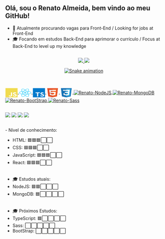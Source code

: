 ## Olá, sou o Renato Almeida, bem vindo ao meu GitHub!

- 🔭 Atualmente procurando vagas para Front-End / Looking for jobs at Front-End
- 🎓 Focando em estudos Back-End para aprimorar o currículo / Focus at Back-End to level up my knowledge
##

<div align="center">
  <a href="https://github.com/renatoalmdev">
  <img height="180em" src="https://github-readme-stats.vercel.app/api?username=renatoalmdev&show_icons=true&theme=tokyonight&include_all_commits=true&count_private=true"/>
  <img height="180em" src="https://github-readme-stats.vercel.app/api/top-langs/?username=renatoalmdev&layout=compact&langs_count=7&theme=tokyonight"/>

  ![Snake animation](https://github.com/RenatoAlmDev/RenatoAlmDev/blob/output/github-contribution-grid-snake.svg)
    
 </div>
  
 ##

<div style="display: inline_block"><br>
  <img align="center" alt="Renato-Js" height="30" width="40" src="https://raw.githubusercontent.com/devicons/devicon/master/icons/javascript/javascript-plain.svg">
  <img align="center" alt="Renato-React" height="30" width="40" src="https://raw.githubusercontent.com/devicons/devicon/master/icons/react/react-original.svg">
  <img align="center" alt="Renato-Ts" height="30" width="40" src="https://raw.githubusercontent.com/devicons/devicon/master/icons/typescript/typescript-plain.svg">
  <img align="center" alt="Renato-HTML" height="30" width="40" src="https://raw.githubusercontent.com/devicons/devicon/master/icons/html5/html5-original.svg">
  <img align="center" alt="Renato-CSS" height="30" width="40" src="https://raw.githubusercontent.com/devicons/devicon/master/icons/css3/css3-original.svg">
  <img align="center" alt="Renato-NodeJS" height="30" width="40" src="https://cdn.jsdelivr.net/gh/devicons/devicon/icons/nodejs/nodejs-original.svg" />
  <img align="center" alt="Renato-MongoDB" height="30" width="40" src="https://cdn.jsdelivr.net/gh/devicons/devicon/icons/mongodb/mongodb-original-wordmark.svg" />       <img align="center" alt="Renato-BootStrap" height="30" width="40" src="https://cdn.jsdelivr.net/gh/devicons/devicon/icons/bootstrap/bootstrap-original.svg" />
  <img align="center" alt="Renato-Sass" height="30" width="40" src="https://cdn.jsdelivr.net/gh/devicons/devicon/icons/sass/sass-original.svg">
</div>

##

<div>
  <a href="https://www.linkedin.com/in/renato-almeida-/" target="_blank"><img src="https://img.shields.io/badge/-LinkedIn-%230077B5?style=for-the-badge&logo=linkedin&logoColor=white" target="_blank"></a>
  <a href = "mailto:almeida.renato1988@gmail.com"><img src="https://img.shields.io/badge/-Gmail-%23333?style=for-the-badge&logo=gmail&logoColor=white" target="_blank"></a>
  <a href="https://instagram.com/renatomocano" target="_blank"><img src="https://img.shields.io/badge/-Instagram-%23E4405F?style=for-the-badge&logo=instagram&logoColor=white" target="_blank"></a>
 	<a href="https://www.twitch.tv/mocanoplays" target="_blank"><img src="https://img.shields.io/badge/Twitch-9146FF?style=for-the-badge&logo=twitch&logoColor=white" target="_blank"></a>
    
</div>

##

<div style="text-decoration:none">
- Nível de conhecimento:

- HTML:       🟦🟦🟦⬜⬜
- CSS:        🟦🟦🟦⬜⬜
- JavaScript: 🟦🟦🟦⬜⬜
- React:      🟦🟦🟦⬜⬜

##

- 🎓 Estudos atuais:
- NodeJS:     🟦🟦⬜⬜⬜
- MongoDB:    🟦⬜⬜⬜⬜

##

- 🎓 Próximos Estudos:
- TypeScript: 🟦⬜⬜⬜⬜
- Sass:       ⬜⬜⬜⬜⬜
- BootStrap:  ⬜⬜⬜⬜⬜

</div>


